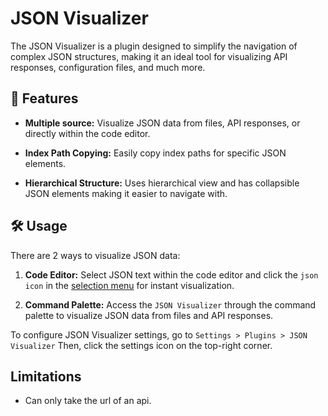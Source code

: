 # JSON Visualizer

The JSON Visualizer is a plugin designed to simplify the navigation of complex JSON structures, making it an ideal tool for visualizing API responses, configuration files, and much more.

## 🚀 Features

- **Multiple source:** Visualize JSON data from files, API responses, or directly within the code editor.

- **Index Path Copying:** Easily copy index paths for specific JSON elements.

- **Hierarchical Structure:** Uses hierarchical view and has collapsible JSON elements making it easier to navigate with.

## 🛠 Usage

There are 2 ways to visualize JSON data:

1. **Code Editor:** Select JSON text within the code editor and click the `json icon` in the [selection menu](https://acode.app/plugin-docs/selection-menu) for instant visualization.

2. **Command Palette:** Access the `JSON Visualizer` through the command palette to visualize JSON data from files and API responses.

To configure JSON Visualizer settings, go to `Settings > Plugins > JSON Visualizer` Then, click the settings icon on the top-right corner.

## Limitations

- Can only take the url of an api.
